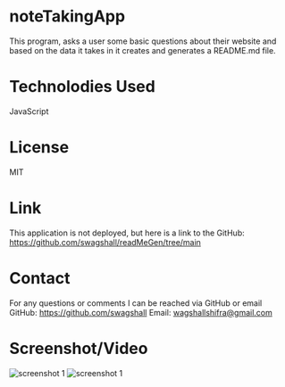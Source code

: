 # noteTakingApp
This program, asks a user some basic questions about their website and based on the data it takes in it creates and generates a README.md file. 

# Technolodies Used
JavaScript 

# License
MIT

# Link
 This application is not deployed, but here is a link to the GitHub: https://github.com/swagshall/readMeGen/tree/main

 # Contact 
For any questions or comments I can be reached via GitHub or email
GitHub: https://github.com/swagshall
Email: wagshallshifra@gmail.com

# Screenshot/Video 
<img src=".\readMeGen.png" alt="screenshot 1">
<img src=".\ReadMeGenGif.gif" alt="screenshot 1">




